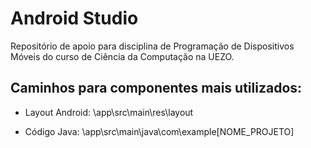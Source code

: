# Android Studio
Repositório de apoio para disciplina de Programação de Dispositivos Móveis do curso de Ciência da Computação na UEZO.

## Caminhos para componentes mais utilizados:

* Layout Android: \app\src\main\res\layout

* Código Java: \app\src\main\java\com\example\[NOME_PROJETO]